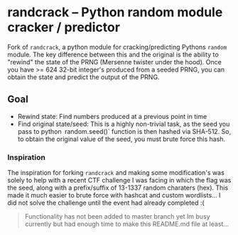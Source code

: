 
# randcrack – Python random module cracker / predictor

Fork of `randcrack`, a python module for cracking/predicting Pythons `random` module. The key difference between this and the original is the ability to "rewind" the state of the PRNG (Mersenne twister under the hood). Once you have >= $624$ 32-bit integer's produced from a seeded PRNG, you can obtain the state and predict the output of the PRNG. 

## Goal
- Rewind state: Find numbers produced at a previous point in time
- Find original state/seed: This is a highly non-trivial task, as the seed you pass to python` `random.seed()` function is then hashed via SHA-512. So, to obtain the original value of the seed, you must brute force this hash.



### Inspiration

The inspiration for forking `randcrack` and making some modification's was solely to help with a recent CTF challenge I was facing in which the flag was the seed, along with a prefix/suffix of 13-1337 random charaters (hex). This made it much easier to brute force with hashcat and custom wordlists... I did not solve the challenge until the event had already completed :(



> Functionality has not been added to master branch yet
> Im busy currently but had enough time to make this README.md file at least...
